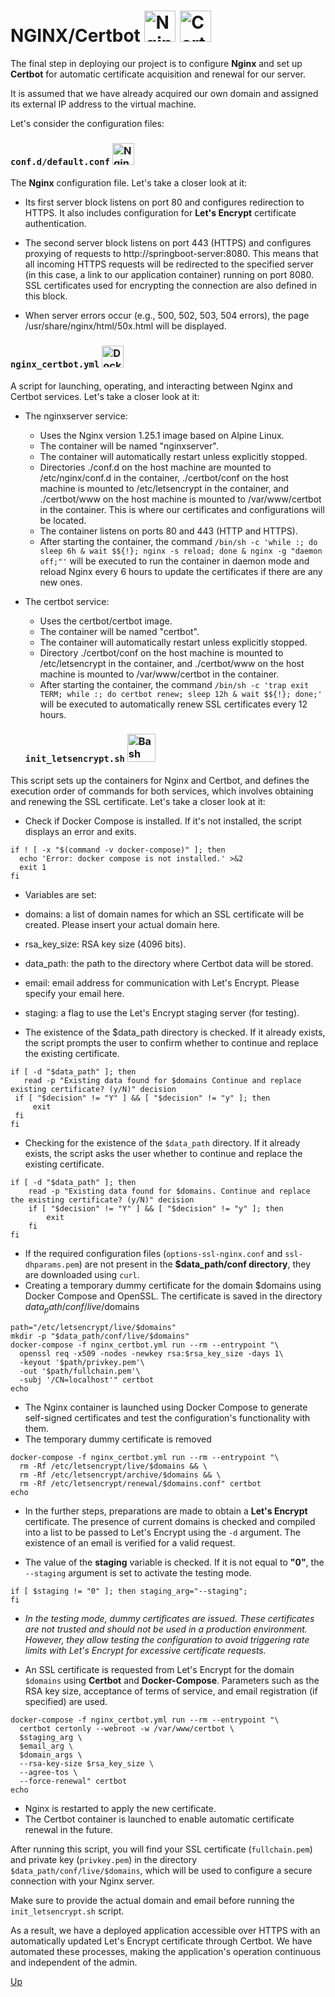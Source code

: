 <a name="top"></a>
# NGINX/Certbot <img src="https://logodownload.org/wp-content/uploads/2018/03/nginx-logo-1.png" alt="Nginx" width="auto" height="50"> <img src="https://4.bp.blogspot.com/-LWgLSaYn24g/WSv0NWjmQ9I/AAAAAAAAGF4/SSCIQPjN8hIjbz6zgxhkPcGjPHMduCKqACLcB/s1600/certbot-logo.png" alt="Certbot" width="auto" height="50">

The final step in deploying our project is to configure **Nginx** and set up **Certbot** for automatic certificate acquisition and renewal for our server.

It is assumed that we have already acquired our own domain and assigned its external IP address to the virtual machine.

Let's consider the configuration files:

### `conf.d/default.conf` <img src="https://logodownload.org/wp-content/uploads/2018/03/nginx-logo-1.png" alt="Nginx" width="auto" height="35">
The **Nginx** configuration file. Let's take a closer look at it:

- Its first server block listens on port 80 and configures redirection to HTTPS. It also includes configuration for **Let's Encrypt** certificate authentication.

- The second server block listens on port 443 (HTTPS) and configures proxying of requests to http://springboot-server:8080. This means that all incoming HTTPS requests will be redirected to the specified server (in this case, a link to our application container) running on port 8080. SSL certificates used for encrypting the connection are also defined in this block.

- When server errors occur (e.g., 500, 502, 503, 504 errors), the page /usr/share/nginx/html/50x.html will be displayed.

### `nginx_certbot.yml` <img src="http://gw.tnode.com/docker/img/docker-compose-1x-logo.png" alt="Docker-compose" width="auto" height="35">

A script for launching, operating, and interacting between Nginx and Certbot services. Let's take a closer look at it:

- The nginxserver service:
  - Uses the Nginx version 1.25.1 image based on Alpine Linux.
  - The container will be named "nginxserver".
  - The container will automatically restart unless explicitly stopped.
  - Directories ./conf.d on the host machine are mounted to /etc/nginx/conf.d in the container, ./certbot/conf on the host machine is mounted to /etc/letsencrypt in the container, and ./certbot/www on the host machine is mounted to /var/www/certbot in the container. This is where our certificates and configurations will be located.
  - The container listens on ports 80 and 443 (HTTP and HTTPS).
  - After starting the container, the command `/bin/sh -c 'while :; do sleep 6h & wait $${!}; nginx -s reload; done & nginx -g "daemon off;"'` will be executed to run the container in daemon mode and reload Nginx every 6 hours to update the certificates if there are any new ones.

- The certbot service:
  - Uses the certbot/certbot image.
  - The container will be named "certbot".
  - The container will automatically restart unless explicitly stopped.
  - Directory ./certbot/conf on the host machine is mounted to /etc/letsencrypt in the container, and ./certbot/www on the host machine is mounted to /var/www/certbot in the container.
  - After starting the container, the command `/bin/sh -c 'trap exit TERM; while :; do certbot renew; sleep 12h & wait $${!}; done;'` will be executed to automatically renew SSL certificates every 12 hours.

  ### `init_letsencrypt.sh` <img src="https://download.logo.wine/logo/Bash_(Unix_shell)/Bash_(Unix_shell)-Logo.wine.png" alt="Bash" width="auto" height="45">

This script sets up the containers for Nginx and Certbot, and defines the execution order of commands for both services, which involves obtaining and renewing the SSL certificate.
Let's take a closer look at it:

 - Check if Docker Compose is installed. If it's not installed, the script displays an error and exits.
```shell
if ! [ -x "$(command -v docker-compose)" ]; then
  echo 'Error: docker compose is not installed.' >&2
  exit 1
fi
```
 - Variables are set:

  - domains: a list of domain names for which an SSL certificate will be created. Please insert your actual domain here.
  - rsa_key_size: RSA key size (4096 bits).
  - data_path: the path to the directory where Certbot data will be stored.
  - email: email address for communication with Let's Encrypt. Please specify your email here.
  - staging: a flag to use the Let's Encrypt staging server (for testing).
 - The existence of the $data_path directory is checked. If it already exists, the script prompts the user to confirm whether to continue and replace the existing certificate.
 ```shell
 if [ -d "$data_path" ]; then
    read -p "Existing data found for $domains Continue and replace existing certificate? (y/N)" decision
  if [ "$decision" != "Y" ] && [ "$decision" != "y" ]; then
      exit
  fi
fi
```

- Checking for the existence of the `$data_path` directory. If it already exists, the script asks the user whether to continue and replace the existing certificate.
```shell
if [ -d "$data_path" ]; then
    read -p "Existing data found for $domains. Continue and replace the existing certificate? (y/N)" decision
    if [ "$decision" != "Y" ] && [ "$decision" != "y" ]; then
        exit
    fi
fi
```

- If the required configuration files (`options-ssl-nginx.conf` and `ssl-dhparams.pem`) are not present in the **$data_path/conf directory**, they are downloaded using `curl`.
- Creating a temporary dummy certificate for the domain $domains using Docker Compose and OpenSSL. The certificate is saved in the directory $data_path/conf/live/$domains
```shell
path="/etc/letsencrypt/live/$domains"
mkdir -p "$data_path/conf/live/$domains"
docker-compose -f nginx_certbot.yml run --rm --entrypoint "\
  openssl req -x509 -nodes -newkey rsa:$rsa_key_size -days 1\
  -keyout '$path/privkey.pem'\
  -out '$path/fullchain.pem'\
  -subj '/CN=localhost'" certbot
echo
```
- The Nginx container is launched using Docker Compose to generate self-signed certificates and test the configuration's functionality with them.
- The temporary dummy certificate is removed
```shell
docker-compose -f nginx_certbot.yml run --rm --entrypoint "\
  rm -Rf /etc/letsencrypt/live/$domains && \
  rm -Rf /etc/letsencrypt/archive/$domains && \
  rm -Rf /etc/letsencrypt/renewal/$domains.conf" certbot
echo
```
- In the further steps, preparations are made to obtain a **Let's Encrypt** certificate. The presence of current domains is checked and compiled into a list to be passed to Let's Encrypt using the `-d` argument. The existence of an email is verified for a valid request.

- The value of the **staging** variable is checked. If it is not equal to **"0"**, the `--staging` argument is set to activate the testing mode.
```shell
if [ $staging != "0" ]; then staging_arg="--staging";
fi
```
 - *In the testing mode, dummy certificates are issued. These certificates are not trusted and should not be used in a production environment. However, they allow testing the configuration to avoid triggering rate limits with Let's Encrypt for excessive certificate requests.*

- An SSL certificate is requested from Let's Encrypt for the domain `$domains` using **Certbot** and **Docker-Compose**. Parameters such as the RSA key size, acceptance of terms of service, and email registration (if specified) are used.
```shell
docker-compose -f nginx_certbot.yml run --rm --entrypoint "\
  certbot certonly --webroot -w /var/www/certbot \
  $staging_arg \
  $email_arg \
  $domain_args \
  --rsa-key-size $rsa_key_size \
  --agree-tos \
  --force-renewal" certbot
echo
```
- Nginx is restarted to apply the new certificate.
- The Certbot container is launched to enable automatic certificate renewal in the future.

After running this script, you will find your SSL certificate (`fullchain.pem`) and private key (`privkey.pem`) in the directory `$data_path/conf/live/$domains`, which will be used to configure a secure connection with your Nginx server.

Make sure to provide the actual domain and email before running the `init_letsencrypt.sh` script.

As a result, we have a deployed application accessible over HTTPS with an automatically updated Let's Encrypt certificate through Certbot. We have automated these processes, making the application's operation continuous and independent of the admin.

[Up](#top)
